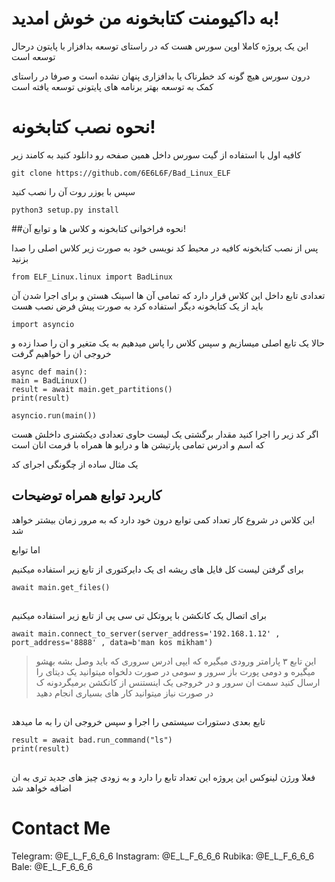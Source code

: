 # به داکیومنت کتابخونه من خوش امدید!
این یک پروژه کاملا اوپن سورس هست که در راستای توسعه بدافزار با پایتون درحال توسعه است

درون سورس هیچ گونه کد خطرناک یا بدافزاری پنهان نشده است و صرفا در راستای کمک به توسعه بهتر برنامه های پایتونی توسعه یافته است


# نحوه نصب کتابخونه!
کافیه اول با استفاده از گیت سورس داخل همین صفحه رو دانلود کنید به کامند زیر

    git clone https://github.com/6E6L6F/Bad_Linux_ELF
   سپس با یوزر روت آن را نصب کنید
   

    python3 setup.py install

##نحوه فراخوانی کتابخونه و کلاس ها و توابع آن!

پس از نصب کتابخونه کافیه در محیط کد نویسی خود به صورت زیر کلاس اصلی را صدا بزنید

    from ELF_Linux.linux import BadLinux
   تعدادی تابع داخل این کلاس قرار دارد که تمامی آن ها اسینک هستن و برای اجرا شدن آن باید از یک کتابخونه دیگر استفاده کرد به صورت پیش فرض نصب هست
   

    import asyncio
   حالا یک تابع اصلی میسازیم و سپس کلاس را پاس میدهیم به یک متغیر و ان را صدا زده و خروجی ان را خواهیم گرفت
  

    async def main():
	main = BadLinux()
	result = await main.get_partitions()
	print(result)
		    
    asyncio.run(main())
اگر کد زیر را اجرا کنید مقدار برگشتی یک لیست حاوی تعدادی دیکشنری داخلش هست که اسم و ادرس تمامی پارتیشن ها و درایو ها همراه با فرمت انان است

یک مثال ساده از چگونگی اجرای کد 


## کاربرد توابع همراه توضیحات

این کلاس در شروع کار تعداد کمی توابع درون خود دارد که به مرور زمان بیشتر خواهد شد

اما توابع

برای گرفتن لیست کل فایل های ریشه ای یک دایرکتوری از تابع زیر استفاده میکنیم 

    await main.get_files()
##
   برای اتصال یک کانکشن با پروتکل تی سی پی از تابع زیر استفاده میکنیم

    await main.connect_to_server(server_address='192.168.1.12' , port_address='8888' , data=b'man kos mikham')
>   این تابع ۳ پارامتر ورودی میگیره که ایپی ادرس سروری که باید وصل بشه بهشو میگیره و دومی پورت باز سرور و سومی در صورت دلخواه میتوانید یک دیتای را ارسال کنید سمت ان سرور
   و در خروجی یک اینستنس از کانکشن برمیگردونه ک در صورت نیاز میتوانید کار های بسیاری انجام دهید
##
تابع بعدی دستورات سیستمی را اجرا و سپس خروجی ان را به ما میدهد  

    result = await bad.run_command("ls")
    print(result)
##
فعلا ورژن لینوکس این پروژه این تعداد تابع را دارد و به زودی چیز های جدید تری به ان اضافه خواهد شد

##

# Contact Me 
Telegram: @E_L_F_6_6_6
 Instagram: @E_L_F_6_6_6
 Rubika: @E_L_F_6_6_6
 Bale: @E_L_F_6_6_6

